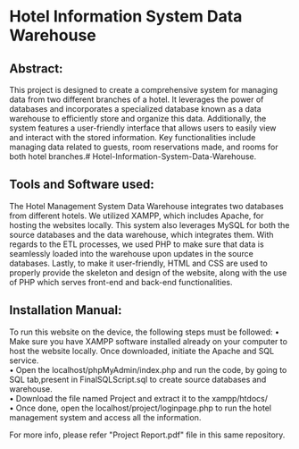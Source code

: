 # Hotel Information System Data Warehouse

## **Abstract:** <br> 
This project is designed to create a comprehensive system for managing data from two different branches of a hotel. It leverages the power of databases and incorporates a specialized database known as a data warehouse to efficiently store and organize this data. Additionally, the system features a user-friendly interface that allows users to easily view and interact with the stored information. Key functionalities include managing data related to guests, room reservations made, and rooms for both hotel branches.# Hotel-Information-System-Data-Warehouse.

## **Tools and Software used:** <br>
The Hotel Management System Data Warehouse integrates two databases from different hotels. We utilized XAMPP, which includes Apache, for hosting the websites locally. This system also leverages MySQL for both the source databases and the data warehouse, which integrates them. With regards to the ETL processes, we used PHP to make sure that data is seamlessly loaded into the warehouse upon updates in the source databases. Lastly, to make it user-friendly, HTML and CSS are used to properly provide the skeleton and design of the website, along with the use of PHP which serves front-end and back-end functionalities. 

## **Installation Manual:** <br>
To run this website on the device, the following steps must be followed:
• Make sure you have XAMPP software installed already on your computer to host the website locally. Once downloaded, initiate the Apache and SQL service. <br>
• Open the localhost/phpMyAdmin/index.php and run the code, by going to SQL tab,present in FinalSQLScript.sql to create source databases and warehouse.<br>
• Download the file named Project and extract it to the xampp/htdocs/ <br>
• Once done, open the localhost/project/loginpage.php to run the hotel management system and access all the information.<br>

For more info, please refer "Project Report.pdf" file in this same repository.
